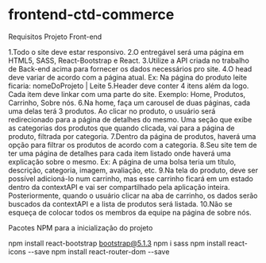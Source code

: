 # frontend-ctd-commerce
Requisitos Projeto Front-end

1.Todo o site deve estar responsivo.
2.O entregável será uma página em HTML5, SASS, React-Bootstrap e React.
3.Utilize a API criada no trabalho de Back-end acima para fornecer os dados necessários pro site. 
4.O head deve variar de acordo com a página atual. Ex: Na página do produto leite ficaria: nomeDoProjeto | Leite
5.Header deve conter 4 itens além da logo. Cada item deve linkar com uma parte do site. Exemplo: Home, Produtos, Carrinho, Sobre nós.
6.Na home, faça um carousel de duas páginas, cada uma delas terá 3 produtos. Ao clicar no produto, o usuário será redirecionado para a página de detalhes do mesmo. Uma seção que exibe as categorias dos produtos que quando clicada, vai para a página de produto, filtrada por categoria.
7.Dentro da página de produtos, haverá uma opção para filtrar os produtos de acordo com a categoria.
8.Seu site tem de ter uma página de detalhes para cada item listado onde haverá uma explicação sobre o mesmo. Ex: A página de uma bolsa teria um título, descrição, categoria, imagem, avaliação, etc.
9.Na tela do produto, deve ser possível adicioná-lo num carrinho, mas esse carrinho ficará em um estado dentro da contextAPI e vai ser compartilhado pela aplicação inteira. Posteriormente, quando o usuário clicar na aba de carrinho, os dados serão buscados da contextAPI e a lista de produtos será listada.
10.Não se esqueça de colocar todos os membros da equipe na página de sobre nós.

Pacotes NPM para a inicialização do projeto

npm install react-bootstrap bootstrap@5.1.3
npm i sass
npm install react-icons --save
npm install react-router-dom --save

